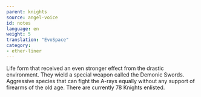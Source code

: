 ```yaml
---
parent: knights
source: angel-voice
id: notes
language: en
weight: 5
translation: "EvoSpace"
category:
- ether-liner
---
```


Life form that received an even stronger effect from the drastic environment. They wield a special weapon called the Demonic Swords. Aggressive species that can fight the A-rays equally without any support of firearms of the old age.
There are currently 78 Knights enlisted.
